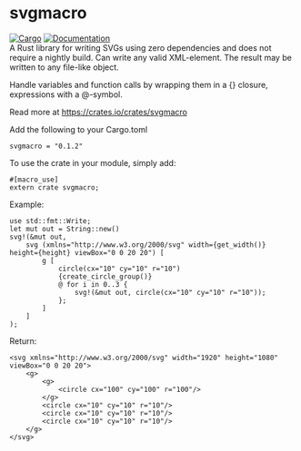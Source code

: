 # svgmacro
[![Cargo](https://img.shields.io/crates/v/svgmacro.svg)](https://crates.io/crates/svgmacro) 
[![Documentation](https://docs.rs/svgmacro/badge.svg)](https://docs.rs/svgmacro/)
<br>
A Rust library for writing SVGs using zero dependencies and does not require a nightly build. Can write any valid XML-element.
The result may be written to any file-like object.

Handle variables and function calls by wrapping them in a {} closure, expressions with a @-symbol.

Read more at https://crates.io/crates/svgmacro

Add the following to your Cargo.toml
```
svgmacro = "0.1.2"
```

To use the crate in your module, simply add:
```
#[macro_use]
extern crate svgmacro;
```


Example:
```
use std::fmt::Write;
let mut out = String::new()
svg!(&mut out,
    svg (xmlns="http://www.w3.org/2000/svg" width={get_width()} height={height} viewBox="0 0 20 20") [
        g [
            circle(cx="10" cy="10" r="10")
            {create_circle_group()}
            @ for i in 0..3 {
                svg!(&mut out, circle(cx="10" cy="10" r="10"));
            };                
        ]
    ]
);
```
Return:
```
<svg xmlns="http://www.w3.org/2000/svg" width="1920" height="1080" viewBox="0 0 20 20">
    <g>
        <g>
            <circle cx="100" cy="100" r="100"/>
        </g>
        <circle cx="10" cy="10" r="10"/>
        <circle cx="10" cy="10" r="10"/>
        <circle cx="10" cy="10" r="10"/>
    </g>
</svg>
```
